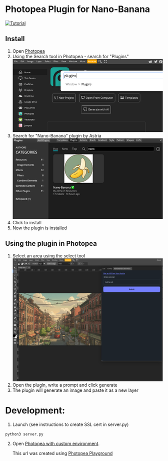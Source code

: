 # Photopea Plugin for Nano-Banana

[![Tutorial](https://img.youtube.com/vi/gvvw0sPsv20/0.jpg)](https://www.youtube.com/watch?v=gvvw0sPsv20)

## Install
1. Open [Photopea](https://www.photopea.com/)
2. Using the Search tool in Photopea - search for "Plugins" 
    ![Find plugins window](readme/photopea-search-plugins.png)
2. Search for "Nano-Banana" plugin by Astria
   ![Search nano banana](readme/photopea-search-nano-banana.png)
3. Click to install
4. Now the plugin is installed

## Using the plugin in Photopea
1. Select an area using the select tool
    ![Select area](readme/select-area.png)
2. Open the plugin, write a prompt and click generate
3. The plugin will generate an image and paste it as a new layer

# Development:
1. Launch (see instructions to create SSL cert in server.py)
```shell
python3 server.py
```
2. Open [Photopea with custom environment](https://www.photopea.com#%7B%22files%22%3A%5B%22https%3A%2F%2Fmp.astria.ai%2Ftzpai1h8cvjmgyd1o4ox79h7rthz%22%5D%2C%22environment%22%3A%7B%22plugins%22%3A%5B%7B%22name%22%3A%22Nano-Banana%20for%20Photopea%22%2C%22description%22%3A%22Selection-based%20AI%20image%20generation%20(Nano-Banana)%22%2C%22url%22%3A%22https%3A%2F%2Flocalhost%3A4443%2F%22%2C%22icon%22%3A%22https%3A%2F%2Flocalhost%3A4443%2Ficon.jpeg%22%7D%5D%7D%7D).
    
    This url was created using [Photopea Playground](https://www.photopea.com/api/playground)

